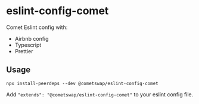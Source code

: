 # eslint-config-comet

Comet Eslint config with:

- Airbnb config
- Typescript
- Prettier

## Usage

```
npx install-peerdeps --dev @cometswap/eslint-config-comet
```

Add `"extends": "@cometswap/eslint-config-comet"` to your eslint config file.
